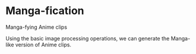 # Manga-fication
Manga-fying Anime clips

Using the basic image processing operations, we can generate the Manga-like version of Anime clips.
